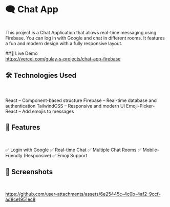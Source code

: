 
# 🗨️ Chat App
<br/>
This project is a Chat Application that allows real-time messaging using Firebase. You can log in with Google and chat in different rooms.
It features a fun and modern design with a fully responsive layout.

##🚀 Live Demo
<br/>
https://vercel.com/gulay-s-projects/chat-app-firebase

## 🛠️ Technologies Used
<br/>

React – Component-based structure
Firebase – Real-time database and authentication
TailwindCSS – Responsive and modern UI
Emoji-Picker-React – Add emojis to messages

## 🎯 Features
<br/>

✅ Login with Google
✅ Real-time Chat
✅ Multiple Chat Rooms
✅ Mobile-Friendly (Responsive)
✅ Emoji Support

## 📸 Screenshots
<br/>



https://github.com/user-attachments/assets/6e25445c-4c0b-4af2-9ccf-ad8ce1951ec8






